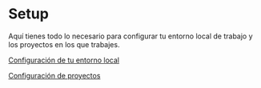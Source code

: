 # Setup

Aquí tienes todo lo necesario para configurar tu entorno local de trabajo y los proyectos en los que trabajes.

[Configuración de tu entorno local](setup/configuracion_de_tu_entorno_local.md)

[Configuración de proyectos](setup/configuracion_de_proyectos.md)
